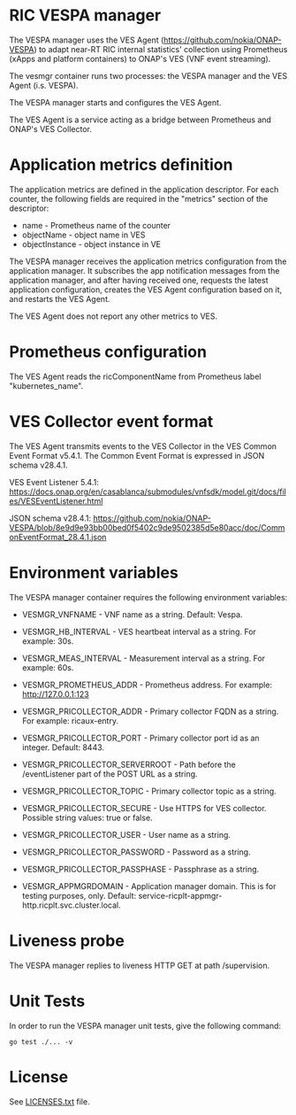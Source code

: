 # RIC VESPA manager

The VESPA manager uses the VES Agent (https://github.com/nokia/ONAP-VESPA)
to adapt near-RT RIC internal statistics' collection using Prometheus 
(xApps and platform containers) to ONAP's VES (VNF event streaming).

The vesmgr container runs two processes: the VESPA manager and the VES
Agent (i.s. VESPA).

The VESPA manager starts and configures the VES Agent.

The VES Agent is a service acting as a bridge between Prometheus and 
ONAP's VES Collector.

# Application metrics definition

The application metrics are defined in the application descriptor.
For each counter, the following fields are required in the "metrics" 
section of the descriptor:

* name - Prometheus name of the counter
* objectName - object name in VES
* objectInstance - object instance in VE

The VESPA manager receives the application metrics configuration from the
application manager. It subscribes the app notification messages from the 
application manager, and after having received one, requests the latest
application configuration, creates the VES Agent configuration based on it,
and restarts the VES Agent.

The VES Agent does not report any other metrics to VES.

# Prometheus configuration

The VES Agent reads the ricComponentName from Prometheus label
"kubernetes_name".

# VES Collector event format

The VES Agent transmits events to the VES Collector in the 
VES Common Event Format v5.4.1. 
The Common Event Format is expressed in JSON schema v28.4.1.

VES Event Listener 5.4.1:
<https://docs.onap.org/en/casablanca/submodules/vnfsdk/model.git/docs/files/VESEventListener.html>

JSON schema v28.4.1:
<https://github.com/nokia/ONAP-VESPA/blob/8e9d9e93bb00bed0f5402c9de9502385d5e80acc/doc/CommonEventFormat_28.4.1.json>

# Environment variables

The VESPA manager container requires the following environment variables:

* VESMGR_VNFNAME - VNF name as a string. Default: Vespa.
* VESMGR_HB_INTERVAL - VES heartbeat interval as a string. For example: 30s.
* VESMGR_MEAS_INTERVAL - Measurement interval as a string. For example: 60s.
* VESMGR_PROMETHEUS_ADDR - Prometheus address. For example: http://127.0.0.1:123


* VESMGR_PRICOLLECTOR_ADDR - Primary collector FQDN as a string. For example: ricaux-entry.
* VESMGR_PRICOLLECTOR_PORT - Primary collector port id as an integer. Default: 8443.
* VESMGR_PRICOLLECTOR_SERVERROOT - Path before the /eventListener part of the POST URL as a string.
* VESMGR_PRICOLLECTOR_TOPIC - Primary collector topic as a string.
* VESMGR_PRICOLLECTOR_SECURE - Use HTTPS for VES collector. Possible string values: true or false.
* VESMGR_PRICOLLECTOR_USER - User name as a string.
* VESMGR_PRICOLLECTOR_PASSWORD - Password as a string.
* VESMGR_PRICOLLECTOR_PASSPHASE - Passphrase as a string.


* VESMGR_APPMGRDOMAIN - Application manager domain. This is for testing purposes, only. Default: service-ricplt-appmgr-http.ricplt.svc.cluster.local.

# Liveness probe

The VESPA manager replies to liveness HTTP GET at path /supervision.

# Unit Tests

In order to run the VESPA manager unit tests, give the following command:

```
go test ./... -v
```

# License

See [LICENSES.txt](LICENSES.txt) file.
